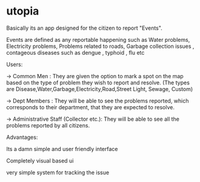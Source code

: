 utopia
======

Basically its an app designed for the citizen to report "Events".


Events are defined as any reportable happening such as Water problems, Electricity problems, Problems related to roads,
Garbage collection issues , contageous diseases such as dengue , typhoid , flu etc

Users:

  -> Common Men : They are given the option to mark a spot on the map based on the type of problem they wish to report and resolve. (The types are Disease,Water,Garbage,Electricity,Road,Street Light, Sewage, Custom)
  
  -> Dept Members : They will be able to see the problems reported, which corresponds to their department, that they are expected to resolve.
  
  -> Administrative Staff (Collector etc.): They will be able to see all the problems reported by all citizens.

Advantages:

Its a damn simple and user friendly interface

Completely visual based ui

very simple system for tracking the issue


